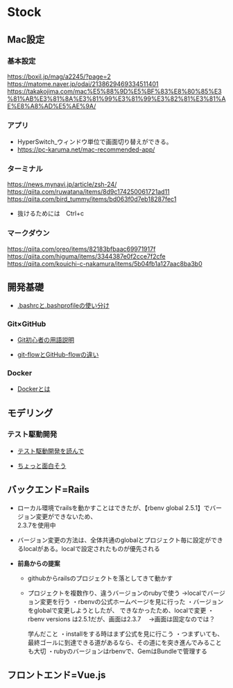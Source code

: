 # **Stock**
## **Mac設定**
### 基本設定
<https://boxil.jp/mag/a2245/?page=2>
<https://matome.naver.jp/odai/2138629469334511401>
<https://takakojima.com/mac%E5%88%9D%E5%BF%83%E8%80%85%E3%81%AB%E3%81%8A%E3%81%99%E3%81%99%E3%82%81%E3%81%AE%E8%A8%AD%E5%AE%9A/>

### アプリ
* HyperSwitch_ウィンドウ単位で画面切り替えができる。
* <https://pc-karuma.net/mac-recommended-app/>

### ターミナル
<https://news.mynavi.jp/article/zsh-24/>
<https://qiita.com/ruwatana/items/8d9c174250061721ad11>
<https://qiita.com/bird_tummy/items/bd063f0d7eb18287fec1>
* 抜けるためには　Ctrl+c  

### マークダウン
<https://qiita.com/oreo/items/82183bfbaac69971917f>
<https://qiita.com/higuma/items/3344387e0f2cce7f2cfe>
<https://qiita.com/kouichi-c-nakamura/items/5b04fb1a127aac8ba3b0>
## **開発基礎**
* [.bashrcと.bashprofileの使い分け](https://qiita.com/magicant/items/d3bb7ea1192e63fba850)

### Git×GitHub
* [Git初心者の用語説明](https://qiita.com/nnahito/items/e546b27f73e7be131d4e)  

* [git-flowとGitHub-flowの違い](https://qiita.com/nnahito/items/565f8755e70c51532459)

### Docker
* [Dockerとは](https://www.slideshare.net/zembutsu/docker-images-containers-and-lifecycle)

## **モデリング**

### テスト駆動開発
* [テスト駆動開発を読んで](https://dev.classmethod.jp/study_meeting/read/what-tdd/)  

* [ちょっと面白そう](https://twop.agile.esm.co.jp/tdd-was-broken-by-mania-cb5a6e94b021)

## **バックエンド=Rails**  
* ローカル環境でrailsを動かすことはできたが、【rbenv global 2.5.1】でバージョン変更ができないため、  
 2.3.7を使用中
* バージョン変更の方法は、全体共通のglobalとプロジェクト毎に設定ができるlocalがある。localで設定されたものが優先される  

* **前島からの提案**
  - githubからrailsのプロジェクトを落としてきて動かす
  * プロジェクトを複数作り、違うバージョンのrubyで使う
    →localでバージョン変更を行う
    ・rbenvの公式ホームページを見に行った
    ・バージョンをglobalで変更しようとしたが、
    できなかったため、localで変更
    ・rbenv versions は2.5.1だが、画面は2.3.7
    　→画面は固定なのでは？

    学んだこと
    ・installをする時はまず公式を見に行こう
    ・つまずいても、最終ゴールに到達できる道があるなら、その道にを突き進んでみることも大切
    ・rubyのバージョンはrbenvで、GemはBundleで管理する

## **フロントエンド=Vue.js**
